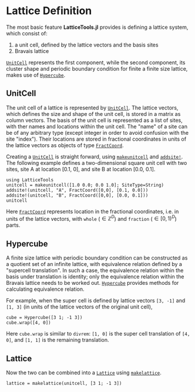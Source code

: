 # Lattice Definition

The most basic feature **LatticeTools.jl** provides is defining a lattice system, which consist of:
1. a unit cell, defined by the lattice vectors and the basis sites
2. Bravais lattice

[`UnitCell`](@ref) represents the first component, while the second component, its cluster shape and periodic boundary condition for finite a finite size lattice, makes use of [`Hypercube`](@ref).


## UnitCell

The unit cell of a lattice is represented by [`UnitCell`](@ref).
The lattice vectors, which defines the size and shape of the unit cell, is stored in a matrix as column vectors.
The basis of the unit cell is represented as a list of sites, with ther names and locations within the unit cell.
The "name" of a site can be of any arbitrary type (except integer in order to avoid confusion with the site "index").
Their locations are stored in fractional coordinates in units of the lattice vectors as objects of type [`FractCoord`](@ref).

Creating a [`UnitCell`](@ref) is straight forward, using [`makeunitcell`](@ref) and [`addsite!`](@ref).
The following example defines a two-dimensional square unit cell with two sites, site A at location [0.1, 0],
and site B at location [0.0, 0.1].
```@example example-unitcell
using LatticeTools
unitcell = makeunitcell([1.0 0.0; 0.0 1.0]; SiteType=String)
addsite!(unitcell, "A", FractCoord([0,0], [0.1, 0.0]))
addsite!(unitcell, "B", FractCoord([0,0], [0.0, 0.1]))
unitcell
```
Here [`FractCoord`](@ref) represents location in the fractional coordinates,
i.e. in units of the lattice vectors, with `whole` ($\in \mathbb{Z}^{D}$) and
`fraction` ($\in [0, 1)^D$) parts.


## Hypercube

A finite size lattice with periodic boundary condition can be constructed as a quotient set of an infinite lattice, with equivalence relation defined by a "supercell translation".
In such a case, the equivalence relation within the basis under translation is identity; only the equivalence relation within the Bravais lattice needs to be worked out.
[`Hypercube`](@ref) provides methods for calculating equivalence relation.

For example, when the super cell is defined by lattice vectors `[3, -1]` and `[1, 3]` (in units of the lattice vectors of the original unit cell), 
```@repl example-unitcell
cube = Hypercube([3 1; -1 3])
cube.wrap([4, 0])
```
Here `cube.wrap` is similar to `divrem`:
`[1, 0]` is the super cell translation of `[4, 0]`, and `[1, 1]` is the remaining translation.


## Lattice

Now the two can be combined into a [`Lattice`](@ref) using [`makelattice`](@ref).

```@repl example-unitcell
lattice = makelattice(unitcell, [3 1; -1 3])
```
